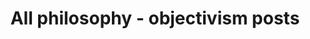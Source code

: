 ---
layout: archive
which_category: philosophy/objectivism
title: All philosophy - objectivism posts
---